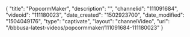 {
    "title": "PopcormMaker",
    "description": "",
    "channelid": "111091684",
    "videoid": "111180023",
    "date_created": "1502923700",
    "date_modified": "1504049176",
    "type": "captivate",
    "layout": "channelVideo",
    "url": "\/bbbusa-latest-videos\/popcormmaker\/111091684-111180023"
}